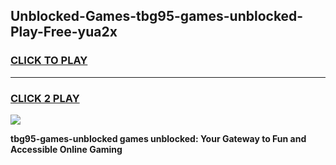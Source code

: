 
## Unblocked-Games-tbg95-games-unblocked-Play-Free-yua2x
<h3>
<a href="https://premium76.site?title=tbg95-games-unblocked&ref=23A">CLICK TO PLAY</a></h3>
<hr>

<h3>
<a href="https://premium76.site?title=tbg95-games-unblocked&ref=23A">CLICK 2 PLAY</a>
  
</h3>

<a href="https://premium76.site?title=tbg95-games-unblocked&ref=23A"><img src="https://clearcache.store/games.png"></a>


**tbg95-games-unblocked games unblocked: Your Gateway to Fun and Accessible Online Gaming**
